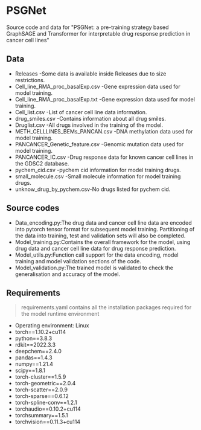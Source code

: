 # PSGNet
Source code and data for "PSGNet: a pre-training strategy based GraphSAGE and Transformer for interpretable drug response prediction in cancer cell lines"
## Data
- Releases -Some data is available inside Releases due to size restrictions.
- Cell_line_RMA_proc_basalExp.csv -Gene expression data used for model training.
- Cell_line_RMA_proc_basalExp.txt -Gene expression data used for model training.
- Cell_list.csv -List of cancer cell line data information.
- drug_smiles.csv -Contains information about all drug smiles.
- Druglist.csv -All drugs involved in the training of the model.
- METH_CELLLINES_BEMs_PANCAN.csv -DNA methylation data used for model training.
- PANCANCER_Genetic_feature.csv -Genomic mutation data used for model training.
- PANCANCER_IC.csv -Drug response data for known cancer cell lines in the GDSC2 database.
- pychem_cid.csv -pychem cid information for model training drugs.
- small_molecule.csv -Small molecule information for model training drugs.
- unknow_drug_by_pychem.csv-No drugs listed for pychem cid.
## Source codes
- Data_encoding.py:The drug data and cancer cell line data are encoded into pytorch tensor format for subsequent model training. Partitioning of the data into training, test and validation sets will also be completed.
- Model_training.py:Contains the overall framework for the model, using drug data and cancer cell line data for drug response prediction.
- Model_utils.py:Function call support for the data encoding, model training and model validation sections of the code.
- Model_validation.py:The trained model is validated to check the generalisation and accuracy of the model.
## Requirements
>requirements.yaml contains all the installation packages required for the model runtime environment
 - Operating environment: Linux
 - torch==1.10.2+cu114
 - python==3.8.3
 - rdkit==2022.3.3
 - deepchem==2.4.0
 - pandas==1.4.3
 - numpy==1.21.4
 - scipy==1.8.1
 - torch-cluster==1.5.9
 - torch-geometric==2.0.4
 - torch-scatter==2.0.9
 - torch-sparse==0.6.12
 - torch-spline-conv==1.2.1
 - torchaudio==0.10.2+cu114
 - torchsummary==1.5.1
 - torchvision==0.11.3+cu114
